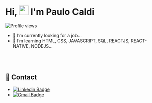 
<h1 align="left">Hi, <img src="https://raw.githubusercontent.com/kaueMarques/kaueMarques/master/hi.gif" height="30px"> I'm Paulo Caldi</h1>
<p align="left"> <img src="https://komarev.com/ghpvc/?username=pcaldi&color=yellow" alt="Profile views" /> </p>



- 🔭 I’m currently looking for a job...
- 🌱 I’m  learning HTML, CSS, JAVASCRIPT, SQL, REACTJS, REACT-NATIVE, NODEJS...

<br><br>

## 📲 Contact
- [![Linkedin Badge](https://img.shields.io/badge/-Paulo%20Caldi-blue?style=flat-square&logo=Linkedin&logoColor=white&link=https://www.linkedin.com/in/pcaldi/)](https://www.linkedin.com/in/pcaldi/)
- [![Gmail Badge](https://img.shields.io/badge/-pcaldi@gmail.com-c14438?style=flat-square&logo=Gmail&logoColor=white&link=mailto:pcaldi@gmail.com)](mailto:pcaldi@gmail.com)




